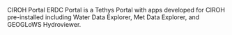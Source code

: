CIROH Portal
ERDC Portal is a Tethys Portal with apps developed for CIROH pre-installed including Water Data Explorer, Met Data Explorer, and GEOGLoWS Hydroviewer.

